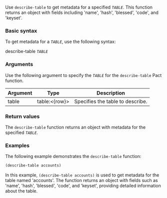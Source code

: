 Use `describe-table` to get metadata for a specified *`TABLE`*. This function returns an object with fields including 'name', 'hash', 'blessed', 'code', and 'keyset'.

### Basic syntax

To get metadata for a *`TABLE`*, use the following syntax:

describe-table *`TABLE`*

### Arguments

Use the following argument to specify the *`TABLE`* for the `describe-table` Pact function.

| Argument | Type          | Description                                  |
|----------|---------------|----------------------------------------------|
| table    | table:<{row}> | Specifies the table to describe.             |

### Return values

The `describe-table` function returns an object with metadata for the specified *`TABLE`*.

### Examples

The following example demonstrates the `describe-table` function:

```lisp
(describe-table accounts)
```

In this example, `(describe-table accounts)` is used to get metadata for the table named 'accounts'. The function returns an object with fields such as 'name', 'hash', 'blessed', 'code', and 'keyset', providing detailed information about the table.

